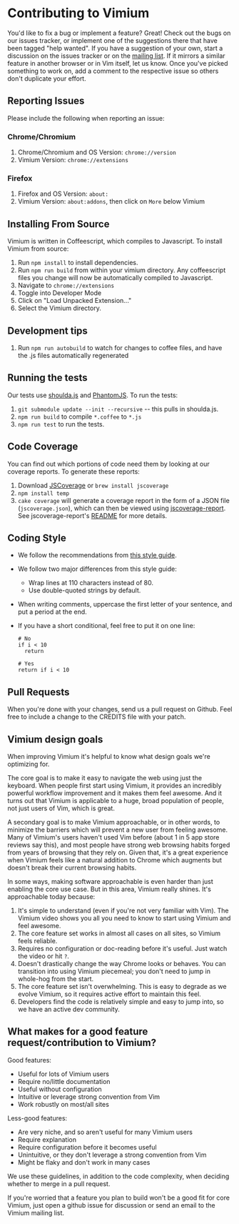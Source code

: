# Contributing to Vimium

You'd like to fix a bug or implement a feature? Great! Check out the bugs on our issues tracker, or implement
one of the suggestions there that have been tagged "help wanted". If you have a suggestion of your own, start
a discussion on the issues tracker or on the
[mailing list](https://groups.google.com/group/vimium-dev?hl=en). If it mirrors a similar feature in another
browser or in Vim itself, let us know. Once you've picked something to work on, add a comment to the
respective issue so others don't duplicate your effort.

## Reporting Issues

Please include the following when reporting an issue:

### Chrome/Chromium

 1. Chrome/Chromium and OS Version: `chrome://version`
 1. Vimium Version: `chrome://extensions`

### Firefox

 1. Firefox and OS Version: `about:`
 1. Vimium Version: `about:addons`, then click on `More` below Vimium

## Installing From Source

Vimium is written in Coffeescript, which compiles to Javascript. To
install Vimium from source:

 1. Run `npm install` to install dependencies.
 1. Run `npm run build` from within your vimium directory. Any coffeescript files you change will now be automatically compiled to Javascript.
 1. Navigate to `chrome://extensions`
 1. Toggle into Developer Mode
 1. Click on "Load Unpacked Extension..."
 1. Select the Vimium directory.

## Development tips

 1. Run `npm run autobuild` to watch for changes to coffee files, and have the .js files automatically
    regenerated

## Running the tests

Our tests use [shoulda.js](https://github.com/philc/shoulda.js) and [PhantomJS](http://phantomjs.org/). To run the tests:

 1. `git submodule update --init --recursive` -- this pulls in shoulda.js.
 1. `npm run build` to compile `*.coffee` to `*.js`
 1. `npm run test` to run the tests.

## Code Coverage

You can find out which portions of code need them by looking at our coverage reports. To generate these
reports:

 1. Download [JSCoverage](https://siliconforks.com/jscoverage/download.html) or `brew install jscoverage`
 1. `npm install temp`
 1. `cake coverage` will generate a coverage report in the form of a JSON file (`jscoverage.json`), which can
    then be viewed using [jscoverage-report](https://github.com/int3/jscoverage-report).  See
    jscoverage-report's [README](https://github.com/int3/jscoverage-report#jscoverage-report) for more details.

## Coding Style

  * We follow the recommendations from
    [this style guide](https://github.com/polarmobile/coffeescript-style-guide).
  * We follow two major differences from this style guide:
    * Wrap lines at 110 characters instead of 80.
    * Use double-quoted strings by default.
  * When writing comments, uppercase the first letter of your sentence, and put a period at the end.
  * If you have a short conditional, feel free to put it on one line:

        # No
        if i < 10
          return

        # Yes
        return if i < 10

## Pull Requests

When you're done with your changes, send us a pull request on Github. Feel free to include a change to the
CREDITS file with your patch.

Vimium design goals
-------------------

When improving Vimium it's helpful to know what design goals we're optimizing for.

The core goal is to make it easy to navigate the web using just the keyboard. When people first start using
Vimium, it provides an incredibly powerful workflow improvement and it makes them feel awesome. And it turns
out that Vimium is applicable to a huge, broad population of people, not just users of Vim, which is great.

A secondary goal is to make Vimium approachable, or in other words, to minimize the barriers which will
prevent a new user from feeling awesome. Many of Vimium's users haven't used Vim before (about 1 in 5 app
store reviews say this), and most people have strong web browsing habits forged from years of browsing that
they rely on. Given that, it's a great experience when Vimium feels like a natural addition to Chrome which
augments but doesn't break their current browsing habits.

In some ways, making software approachable is even harder than just enabling the core use case. But in this
area, Vimium really shines. It's approachable today because:

1. It's simple to understand (even if you're not very familiar with Vim). The Vimium video shows you all you
   need to know to start using Vimium and feel awesome.
2. The core feature set works in almost all cases on all sites, so Vimium feels reliable.
3. Requires no configuration or doc-reading before it's useful. Just watch the video or hit `?`.
4. Doesn't drastically change the way Chrome looks or behaves. You can transition into using Vimium piecemeal;
   you don't need to jump in whole-hog from the start.
5. The core feature set isn't overwhelming. This is easy to degrade as we evolve Vimium, so it requires active
   effort to maintain this feel.
6. Developers find the code is relatively simple and easy to jump into, so we have an active dev community.

## What makes for a good feature request/contribution to Vimium?

Good features:

* Useful for lots of Vimium users
* Require no/little documentation
* Useful without configuration
* Intuitive or leverage strong convention from Vim
* Work robustly on most/all sites

Less-good features:

* Are very niche, and so aren't useful for many Vimium users
* Require explanation
* Require configuration before it becomes useful
* Unintuitive, or they don't leverage a strong convention from Vim
* Might be flaky and don't work in many cases

We use these guidelines, in addition to the code complexity, when deciding whether to merge in a pull request.

If you're worried that a feature you plan to build won't be a good fit for core Vimium, just open a github
issue for discussion or send an email to the Vimium mailing list.
